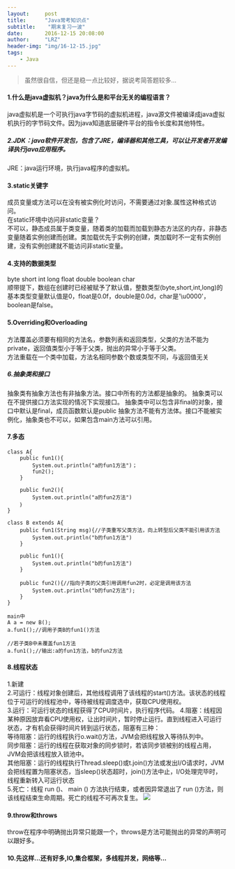 ```yaml
---
layout:     post
title:      "Java常考知识点"
subtitle:    "期末复习一波"
date:       2016-12-15 20:08:00
author:     "LRZ"
header-img: "img/16-12-15.jpg"
tags:
    - Java
---
```


>虽然很自信，但还是稳一点比较好，据说考简答题较多...  

#### 1.什么是java虚拟机？java为什么是和平台无关的编程语言？  
java虚拟机是一个可执行java字节码的虚拟机进程，java源文件被编译成java虚拟机执行的字节码文件。因为java知道底层硬件平台的指令长度和其他特性。  
##### 2.JDK：java软件开发包，包含了JRE，编译器和其他工具，可以让开发者开发编译执行java应用程序。  
JRE：java运行环境，执行java程序的虚拟机。  
#### 3.static关键字  
成员变量或方法可以在没有被实例化时访问，不需要通过对象.属性这种格式访问。  
在static环境中访问非static变量？  
不可以，静态成员属于类变量，随着类的加载而加载到静态方法区的内存，非静态变量随着实例创建而创建。类加载优先于实例的创建，类加载时不一定有实例创建，没有实例创建就不能访问非static变量。  
#### 4.支持的数据类型  
byte short int long float double boolean char  
顺带提下，数组在创建时已经被赋予了默认值，整数类型(byte,short,int,long)的基本类型变量默认值是0，float是0.0f，double是0.0d，char是'\u0000'，boolean是false。  
#### 5.Overriding和Overloading   
方法覆盖必须要有相同的方法名，参数列表和返回类型，父类的方法不能为private，返回值类型小于等于父类，抛出的异常小于等于父类。  
方法重载在一个类中加载，方法名相同参数个数或类型不同，与返回值无关
##### 6.抽象类和接口
抽象类有抽象方法也有非抽象方法。接口中所有的方法都是抽象的。
抽象类可以在不提供接口方法实现的情况下实现接口。
抽象类中可以包含非final的对象，接口中默认是final，成员函数默认是public
抽象方法不能有方法体。接口不能被实例化，抽象类也不可以，如果包含main方法可以引用。
#### 7.多态  
		
	class A{  
		public fun1(){  
			System.out.println("a的fun1方法")；  
			fun2();  
		}

		public fun2(){
			System.out.println("a的fun2方法")
		｝
	}

	class B extends A{
		public fun1(String msg){//子类重写父类方法，向上转型后父类不能引用该方法
			System.out.println("b的fun1方法")
		}
		
		public fun1(){
			System.out.println("b的fun1方法")
		}

		public fun2(){//指向子类的父类引用调用fun2时，必定是调用该方法
			System.out.println("b的fun2方法");
		}
	}
	
	main中
	A a = new B();
	a.fun1();//调用子类B的fun1()方法
	
	//若子类B中未覆盖fun1方法
	a.fun1();//输出:a的fun1方法，b的fun2方法  
#### 8.线程状态
1.新建  
2.可运行：线程对象创建后，其他线程调用了该线程的start()方法。该状态的线程位于可运行的线程池中，等待被线程调度选中，获取CPU使用权。  
3.运行：可运行状态的线程获得了CPU时间片，执行程序代码。
4.阻塞：线程因某种原因放弃看CPU使用权，让出时间片，暂时停止运行。直到线程进入可运行状态，才有机会获得时间片转到运行状态，阻塞有三种：  
等待阻塞：运行的线程执行o.wait()方法，JVM会把线程放入等待队列中。  
同步阻塞：运行的线程在获取对象的同步锁时，若该同步锁被别的线程占用，JVM会把该线程放入锁池中。  
其他阻塞：运行的线程执行Thread.sleep()或t.join()方法或发出I/O请求时，JVM会把线程置为阻塞状态，当sleep()状态超时，join()方法中止，I/O处理完毕时，线程重新转入可运行状态  
5.死亡：线程 run ()、 main () 方法执行结束，或者因异常退出了 run ()方法，则该线程结束生命周期。死亡的线程不可再次复生。
![](http://i.imgur.com/3tgwfQO.png)
#### 9.throw和throws
throw在程序中明确抛出异常只能跟一个，throws是方法可能抛出的异常的声明可以跟好多。  
#### 10.先这样...还有好多,IO,集合框架，多线程并发，网络等...


		






